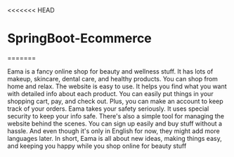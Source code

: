 <<<<<<< HEAD
# SpringBoot-Ecommerce
=======

<p>Eama is a fancy online shop for beauty and wellness stuff. It has lots of makeup, skincare, dental care, and healthy products. You can shop from home and relax.
The website is easy to use. It helps you find what you want with detailed info about each product. You can easily put things in your shopping cart, pay, and check out. Plus, you can make an account to keep track of your orders.
Eama takes your safety seriously. It uses special security to keep your info safe. There's also a simple tool for managing the website behind the scenes.
You can sign up easily and buy stuff without a hassle. And even though it's only in English for now, they might add more languages later.
In short, Eama is all about new ideas, making things easy, and keeping you happy while you shop online for beauty stuff
</p>


